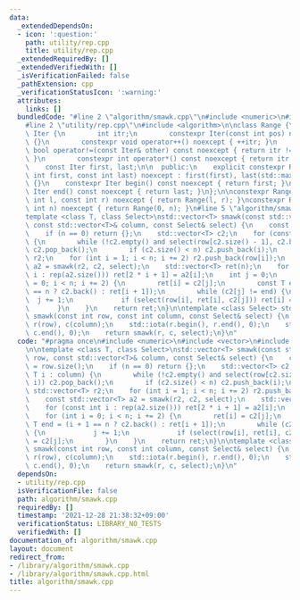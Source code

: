 ```yaml
---
data:
  _extendedDependsOn:
  - icon: ':question:'
    path: utility/rep.cpp
    title: utility/rep.cpp
  _extendedRequiredBy: []
  _extendedVerifiedWith: []
  _isVerificationFailed: false
  _pathExtension: cpp
  _verificationStatusIcon: ':warning:'
  attributes:
    links: []
  bundledCode: "#line 2 \"algorithm/smawk.cpp\"\n#include <numeric>\n#include <vector>\n\
    #line 2 \"utility/rep.cpp\"\n#include <algorithm>\n\nclass Range {\n    struct\
    \ Iter {\n        int itr;\n        constexpr Iter(const int pos) noexcept : itr(pos)\
    \ {}\n        constexpr void operator++() noexcept { ++itr; }\n        constexpr\
    \ bool operator!=(const Iter& other) const noexcept { return itr != other.itr;\
    \ }\n        constexpr int operator*() const noexcept { return itr; }\n    };\n\
    \    const Iter first, last;\n\n  public:\n    explicit constexpr Range(const\
    \ int first, const int last) noexcept : first(first), last(std::max(first, last))\
    \ {}\n    constexpr Iter begin() const noexcept { return first; }\n    constexpr\
    \ Iter end() const noexcept { return last; }\n};\n\nconstexpr Range rep(const\
    \ int l, const int r) noexcept { return Range(l, r); }\nconstexpr Range rep(const\
    \ int n) noexcept { return Range(0, n); }\n#line 5 \"algorithm/smawk.cpp\"\n\n\
    template <class T, class Select>\nstd::vector<T> smawk(const std::vector<T>& row,\
    \ const std::vector<T>& column, const Select& select) {\n    const int n = row.size();\n\
    \    if (n == 0) return {};\n    std::vector<T> c2;\n    for (const T i : column)\
    \ {\n        while (!c2.empty() and select(row[c2.size() - 1], c2.back(), i))\
    \ c2.pop_back();\n        if (c2.size() < n) c2.push_back(i);\n    }\n    std::vector<T>\
    \ r2;\n    for (int i = 1; i < n; i += 2) r2.push_back(row[i]);\n    const std::vector<T>\
    \ a2 = smawk(r2, c2, select);\n    std::vector<T> ret(n);\n    for (const int\
    \ i : rep(a2.size())) ret[2 * i + 1] = a2[i];\n    int j = 0;\n    for (int i\
    \ = 0; i < n; i += 2) {\n        ret[i] = c2[j];\n        const T end = (i + 1\
    \ == n ? c2.back() : ret[i + 1]);\n        while (c2[j] != end) {\n          \
    \  j += 1;\n            if (select(row[i], ret[i], c2[j])) ret[i] = c2[j];\n \
    \       }\n    }\n    return ret;\n}\n\ntemplate <class Select> std::vector<int>\
    \ smawk(const int row, const int column, const Select& select) {\n    std::vector<int>\
    \ r(row), c(column);\n    std::iota(r.begin(), r.end(), 0);\n    std::iota(c.begin(),\
    \ c.end(), 0);\n    return smawk(r, c, select);\n}\n"
  code: "#pragma once\n#include <numeric>\n#include <vector>\n#include \"../utility/rep.cpp\"\
    \n\ntemplate <class T, class Select>\nstd::vector<T> smawk(const std::vector<T>&\
    \ row, const std::vector<T>& column, const Select& select) {\n    const int n\
    \ = row.size();\n    if (n == 0) return {};\n    std::vector<T> c2;\n    for (const\
    \ T i : column) {\n        while (!c2.empty() and select(row[c2.size() - 1], c2.back(),\
    \ i)) c2.pop_back();\n        if (c2.size() < n) c2.push_back(i);\n    }\n   \
    \ std::vector<T> r2;\n    for (int i = 1; i < n; i += 2) r2.push_back(row[i]);\n\
    \    const std::vector<T> a2 = smawk(r2, c2, select);\n    std::vector<T> ret(n);\n\
    \    for (const int i : rep(a2.size())) ret[2 * i + 1] = a2[i];\n    int j = 0;\n\
    \    for (int i = 0; i < n; i += 2) {\n        ret[i] = c2[j];\n        const\
    \ T end = (i + 1 == n ? c2.back() : ret[i + 1]);\n        while (c2[j] != end)\
    \ {\n            j += 1;\n            if (select(row[i], ret[i], c2[j])) ret[i]\
    \ = c2[j];\n        }\n    }\n    return ret;\n}\n\ntemplate <class Select> std::vector<int>\
    \ smawk(const int row, const int column, const Select& select) {\n    std::vector<int>\
    \ r(row), c(column);\n    std::iota(r.begin(), r.end(), 0);\n    std::iota(c.begin(),\
    \ c.end(), 0);\n    return smawk(r, c, select);\n}\n"
  dependsOn:
  - utility/rep.cpp
  isVerificationFile: false
  path: algorithm/smawk.cpp
  requiredBy: []
  timestamp: '2021-12-28 21:38:32+09:00'
  verificationStatus: LIBRARY_NO_TESTS
  verifiedWith: []
documentation_of: algorithm/smawk.cpp
layout: document
redirect_from:
- /library/algorithm/smawk.cpp
- /library/algorithm/smawk.cpp.html
title: algorithm/smawk.cpp
---
```

